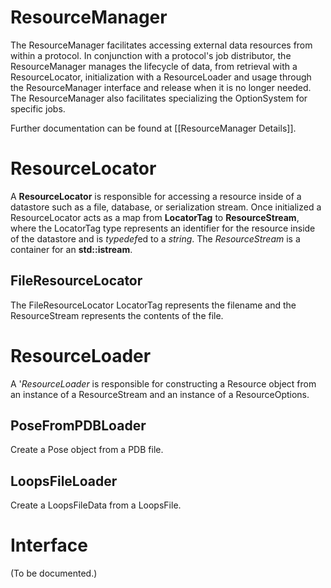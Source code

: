 ResourceManager
===============

The ResourceManager facilitates accessing external data resources from
within a protocol. In conjunction with a protocol's job distributor, the
ResourceManager manages the lifecycle of data, from retrieval with a
ResourceLocator, initialization with a ResourceLoader
and usage through the ResourceManager interface and
release when it is no longer needed. The ResourceManager also
facilitates specializing the OptionSystem for specific jobs.

Further documentation can be found at [[ResourceManager Details]].

ResourceLocator
===============

A **ResourceLocator** is responsible for accessing a resource inside of
a datastore such as a file, database, or serialization stream. Once
initialized a ResourceLocator acts as a map from **LocatorTag** to
**ResourceStream**, where the LocatorTag type represents an identifier
for the resource inside of the datastore and is *typedef*ed to a
*string*. The *ResourceStream* is a container for an **std::istream**.

FileResourceLocator
-------------------

The FileResourceLocator LocatorTag represents the filename and the
ResourceStream represents the contents of the file.

ResourceLoader
==============

A '*ResourceLoader* is responsible for constructing a Resource object
from an instance of a ResourceStream and an instance of a
ResourceOptions.

PoseFromPDBLoader
-----------------

Create a Pose object from a PDB file.

LoopsFileLoader
---------------

Create a LoopsFileData from a LoopsFile.

Interface
=========

(To be documented.)

